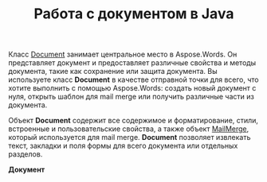 ﻿---
title: Работа с документом в Java
second_title: Aspose.Words для Java
articleTitle: Работа с документом
linktitle: Работа с документом
type: docs
description: "Класс `Document` предоставляет различные свойства и методы документа. Вы используете класс `Document` в качестве отправной точки для всего, что вы хотите выполнить с помощью Aspose.Words для Java. Объект `Document` можно сохранить в файл или поток, а также отправить в браузер."
weight: 40
url: /ru/java/working-with-document/
timestamp: 2024-01-27-14-07-04
---

Класс [Document](https://reference.aspose.com/words/java/com.aspose.words/document/) занимает центральное место в Aspose.Words. Он представляет документ и предоставляет различные свойства и методы документа, такие как сохранение или защита документа. Вы используете класс **Document** в качестве отправной точки для всего, что хотите выполнить с помощью Aspose.Words: создать новый документ с нуля, открыть шаблон для mail merge или получить различные части из документа.

Объект **Document** содержит все содержимое и форматирование, стили, встроенные и пользовательские свойства, а также объект [MailMerge](https://reference.aspose.com/words/java/com.aspose.words/mailmerge/), который используется для mail merge. **Document** позволяет извлекать текст, закладки и поля формы для всего документа или отдельных разделов.

**Документ**
